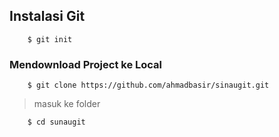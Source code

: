 ## Instalasi Git

```
	$ git init
```
### Mendownload Project ke Local 

```
	$ git clone https://github.com/ahmadbasir/sinaugit.git
```
> masuk ke folder
```
	$ cd sunaugit
```